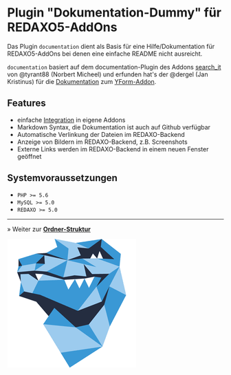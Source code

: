 # Plugin "Dokumentation-Dummy" für REDAXO5-AddOns

Das Plugin `documentation` dient als Basis für eine Hilfe/Dokumentation für REDAXO5-AddOns bei denen eine einfache README nicht ausreicht.

`documentation` basiert auf dem documentation-Plugin des Addons [search_it](https://github.com/tyrant88/search_it) von @tyrant88 (Norbert Micheel) und erfunden hat's der @dergel (Jan Kristinus) für die [Dokumentation](https://github.com/yakamara/redaxo_yform_docs) zum [YForm-Addon](https://github.com/yakamara/redaxo_yform).

## Features

- einfache [Integration](howto_copy.md) in eigene Addons
- Markdown Syntax, die Dokumentation ist auch auf Github verfügbar
- Automatische Verlinkung der Dateien im REDAXO-Backend
- Anzeige von Bildern im REDAXO-Backend, z.B. Screenshots
- Externe Links werden im REDAXO-Backend in einem neuen Fenster geöffnet

## Systemvoraussetzungen

- `PHP >= 5.6`
- `MySQL >= 5.0`
- `REDAXO >= 5.0`

---

&raquo; Weiter zur **[Ordner-Struktur](main_folder.md)**

<p style="text-align:center;">

![FriendsOfREDAXO](assets/for.png)

</p>
